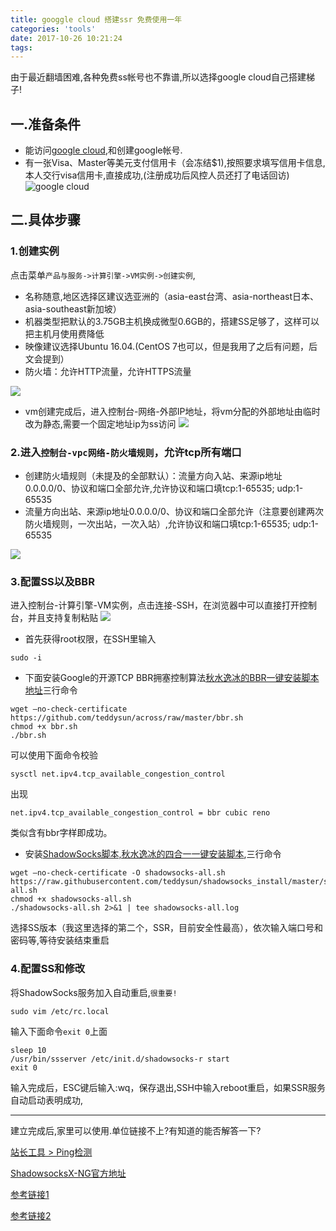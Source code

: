 ```yaml
---
title: googgle cloud 搭建ssr 免费使用一年
categories: 'tools'
date: 2017-10-26 10:21:24
tags:
---
```


由于最近翻墙困难,各种免费ss帐号也不靠谱,所以选择google cloud自己搭建梯子!

## 一.准备条件
* 能访问[google cloud](https://cloud.google.com/),和创建google帐号.
* 有一张Visa、Master等美元支付信用卡（会冻结$1),按照要求填写信用卡信息,本人交行visa信用卡,直接成功,(注册成功后风控人员还打了电话回访)
![google cloud](https://suiyuanjian.com/wp-content/uploads/2017/08/%E4%BD%BF%E7%94%A8google-cloud-platformgcp-gce%E5%AE%89%E8%A3%85ssrbbr%E6%95%99%E7%A8%8B-1.jpg)

## 二.具体步骤
### 1.创建实例

点击菜单`产品与服务->计算引擎->VM实例->创建实例`,

* 名称随意,地区选择区建议选亚洲的（asia-east台湾、asia-northeast日本、asia-southeast新加坡）
* 机器类型把默认的3.75GB主机换成微型0.6GB的，搭建SS足够了，这样可以把主机月使用费降低
* 映像建议选择Ubuntu 16.04.(CentOS 7也可以，但是我用了之后有问题，后文会提到）
* 防火墙：允许HTTP流量，允许HTTPS流量

![](http://raychinki.com/wp-content/uploads/2017/06/SSR_1.png)
* vm创建完成后，进入控制台-网络-外部IP地址，将vm分配的外部地址由临时改为静态,需要一个固定地址ip为ss访问
![](http://raychinki.com/wp-content/uploads/2017/06/SSR_2.png)

### 2.进入`控制台-vpc网络-防火墙规则`，允许tcp所有端口

* 创建防火墙规则（未提及的全部默认）：流量方向入站、来源ip地址0.0.0.0/0、协议和端口全部允许,允许协议和端口填tcp:1-65535; udp:1-65535
* 流量方向出站、来源ip地址0.0.0.0/0、协议和端口全部允许（注意要创建两次防火墙规则，一次出站，一次入站）,允许协议和端口填tcp:1-65535; udp:1-65535

![](http://raychinki.com/wp-content/uploads/2017/06/SSR_3.png)

### 3.配置SS以及BBR
进入控制台-计算引擎-VM实例，点击连接-SSH，在浏览器中可以直接打开控制台，并且支持复制粘贴
![](http://51.ruyo.net/wp-content/uploads/2016/09/8.png)

* 首先获得root权限，在SSH里输入

 ```
 sudo -i
 ```

 
* 下面安装Google的开源TCP BBR拥塞控制算法[秋水逸冰的BBR一键安装脚本地址](https://teddysun.com/489.html)三行命令

```
wget –no-check-certificate https://github.com/teddysun/across/raw/master/bbr.sh
chmod +x bbr.sh
./bbr.sh
```
 
 可以使用下面命令校验
 
 ```
 sysctl net.ipv4.tcp_available_congestion_control
 ```
 
 出现
 
 ```
 net.ipv4.tcp_available_congestion_control = bbr cubic reno
 ```
 
 类似含有bbr字样即成功。
 
* 安装[ShadowSocks脚本,秋水逸冰的四合一一键安装脚本](https://teddysun.com/489.html),三行命令
 
 ```
wget –no-check-certificate -O shadowsocks-all.sh https://raw.githubusercontent.com/teddysun/shadowsocks_install/master/shadowsocks-all.sh
chmod +x shadowsocks-all.sh
./shadowsocks-all.sh 2>&1 | tee shadowsocks-all.log
```
 
选择SS版本（我这里选择的第二个，SSR，目前安全性最高），依次输入端口号和密码等,等待安装结束重启

### 4.配置SS和修改

将ShadowSocks服务加入自动重启,`很重要!` 

```
sudo vim /etc/rc.local
```
 
输入下面命令`exit 0`上面

```
sleep 10
/usr/bin/ssserver /etc/init.d/shadowsocks-r start
exit 0
```

输入完成后，ESC键后输入:wq，保存退出,SSH中输入reboot重启，如果SSR服务自动启动表明成功,

-----------

建立完成后,家里可以使用.单位链接不上?有知道的能否解答一下?


[站长工具 > Ping检测](http://ping.chinaz.com/)

[ShadowsocksX-NG官方地址](https://github.com/shadowsocks/ShadowsocksX-NG)

[参考链接1](http://raychinki.com/?p=1020)

[参考链接2](http://51.ruyo.net/p/2144.html)

<!--{% qnimg alfred.png title:配置 alt:preferrence 'class:class1 class2' extend:?imageView2/2/w/1400 %}-->